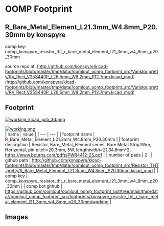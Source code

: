 # OOMP Footprint  
## R_Bare_Metal_Element_L21.3mm_W4.8mm_P20.30mm  by konspyre  
  
oomp key: oomp_konspyre_resistor_tht_r_bare_metal_element_l21_3mm_w4_8mm_p20_30mm  
  
source repo at: [http://github.com/konspyre/kicad-footprints/blob/master/tmp/data//oomlout_oomp_footprint_src/Varistor.pretty/RV_Rect_V25S440P_L26.5mm_W8.2mm_P12.7mm.kicad_mod](http://github.com/konspyre/kicad-footprints/blob/master/tmp/data//oomlout_oomp_footprint_src/Varistor.pretty/RV_Rect_V25S440P_L26.5mm_W8.2mm_P12.7mm.kicad_mod)  
## Footprint  
  
[![working_kicad_pcb_3d.png](working_kicad_pcb_3d_600.png)](working_kicad_pcb_3d.png)  
  
[![working.png](working_600.png)](working.png)  
| name | value | 
| --- | --- | 
| footprint name | R_Bare_Metal_Element_L21.3mm_W4.8mm_P20.30mm | 
| footprint description | Resistor, Bare_Metal_Element series, Bare Metal Strip/Wire, Horizontal, pin pitch=20.3mm, 5W, length*width=21.3*4.8mm^2, https://www.bourns.com/pdfs/PWR4412-2S.pdf | 
| number of pads | 2 | 
| github path | http://github.com/konspyre/kicad-footprints/blob/master/tmp/data//oomlout_oomp_footprint_src/Resistor_THT.pretty/R_Bare_Metal_Element_L21.3mm_W4.8mm_P20.30mm.kicad_mod | 
| oomp key | oomp_konspyre_resistor_tht_r_bare_metal_element_l21_3mm_w4_8mm_p20_30mm | 
| oomp bot github | https://github.com/oomlout/oomlout_oomp_footprint_bot/tree/main/tmp/data//oomlout_oomp_footprint_src/footprints/konspyre_resistor_tht_r_bare_metal_element_l21_3mm_w4_8mm_p20_30mm/working | 
## Images  
